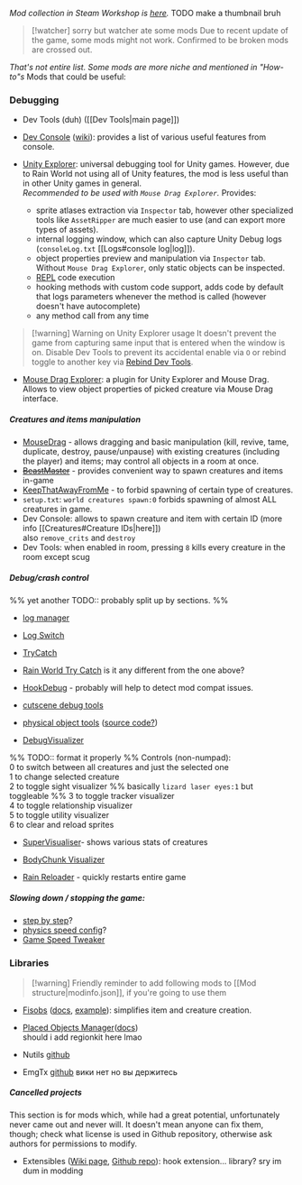*Mod collection in Steam Workshop is [here](https://steamcommunity.com/sharedfiles/filedetails/?id=3460051608).*
TODO make a thumbnail bruh

>[!watcher] sorry but watcher ate some mods
> Due to recent update of the game, some mods might not work.
> Confirmed to be broken mods are crossed out.

*That's not entire list. Some mods are more niche and mentioned in "How-to"s*
Mods that could be useful:  
### Debugging  
- Dev Tools (duh) ([[Dev Tools|main page]])  
- [Dev Console](https://steamcommunity.com/sharedfiles/filedetails/?id=2920528044) ([wiki](https://github.com/SlimeCubed/DevConsole/wiki)): provides a list of various useful features from console.

- [Unity Explorer](https://steamcommunity.com/sharedfiles/filedetails/?id=3317633200): universal debugging tool for Unity games. However, due to Rain World not using all of Unity features, the mod is less useful than in other Unity games in general.  
	*Recommended to be used with `Mouse Drag Explorer`.*
	Provides:
	- sprite atlases extraction via `Inspector` tab, however other specialized tools like `AssetRipper` are much easier to use (and can export more types of assets).
	- internal logging window, which can also capture Unity Debug logs (`consoleLog.txt` [[Logs#console log|log]]).
	- object properties preview and manipulation via `Inspector` tab.
		Without `Mouse Drag Explorer`, only static objects can be inspected. 
	- [REPL](https://en.wikipedia.org/wiki/Read%E2%80%93eval%E2%80%93print_loop) code execution
	- hooking methods with custom code support, adds code by default that logs parameters whenever the method is called (however doesn't have autocomplete)
	- any method call from any time

> [!warning] Warning on Unity Explorer usage
> It doesn't prevent the game from capturing same input that is entered when the window is on. Disable Dev Tools to prevent its accidental enable via `O` or rebind toggle to another key via [Rebind Dev Tools](https://steamcommunity.com/sharedfiles/filedetails/?id=2940372957).

	
- [Mouse Drag Explorer](https://steamcommunity.com/sharedfiles/filedetails/?id=3460881795): a plugin for Unity Explorer and Mouse Drag. Allows to view object properties of picked creature via Mouse Drag interface.
##### Creatures and items manipulation  
- [MouseDrag](https://steamcommunity.com/sharedfiles/filedetails/?id=3008864244) - allows dragging and basic manipulation (kill, revive, tame, duplicate, destroy, pause/unpause) with existing creatures (including the player) and items; may control all objects in a room at once. 
- ~~[BeastMaster](https://steamcommunity.com/sharedfiles/filedetails/?id=2920903670)~~ - provides convenient way to spawn creatures and items in-game  
- [KeepThatAwayFromMe](https://steamcommunity.com/sharedfiles/filedetails/?id=2924212543) - to forbid spawning of certain type of creatures.  
- `setup.txt`: `world creatures spawn:0` forbids spawning of almost ALL creatures in game.
- Dev Console: allows to spawn creature and item with certain ID (more info [[Creatures#Creature IDs|here]])  
	also `remove_crits` and `destroy` 
- Dev Tools: when enabled in room, pressing `8` kills every creature in the room except scug

##### Debug/crash control
%% yet another TODO:: probably split up by sections. %%

- [log manager](https://steamcommunity.com/sharedfiles/filedetails/?id=3138158069)  
- [Log Switch](https://steamcommunity.com/sharedfiles/filedetails/?id=3194112300) 
- [TryCatch](https://steamcommunity.com/sharedfiles/filedetails/?id=2927326990)  
- [Rain World Try Catch](https://steamcommunity.com/sharedfiles/filedetails/?id=2922082966) is it any different from the one above?  
- [HookDebug](https://steamcommunity.com/sharedfiles/filedetails/?id=3414105084) - probably will help to detect mod compat issues.

- [cutscene debug tools](https://steamcommunity.com/sharedfiles/filedetails/?id=3269401924)  
- [physical object tools](https://steamcommunity.com/sharedfiles/filedetails/?id=2953383342) ([source code?](https://github.com/casheww/RW-ToolBox))

- [DebugVisualizer](https://steamcommunity.com/sharedfiles/filedetails/?id=3136260525)  

%% TODO:: format it properly %%
Controls (non-numpad):  
0 to switch between all creatures and just the selected one  
1 to change selected creature  
2 to toggle sight visualizer  %% basically `lizard laser eyes:1` but toggleable %%
3 to toggle tracker visualizer  
4 to toggle relationship visualizer  
5 to toggle utility visualizer  
6 to clear and reload sprites  
- [SuperVisualiser](https://steamcommunity.com/sharedfiles/filedetails/?id=3035802284)- shows various stats of creatures  
- [BodyChunk Visualizer](https://steamcommunity.com/sharedfiles/filedetails/?id=3252161184) 

- [Rain Reloader](https://steamcommunity.com/sharedfiles/filedetails/?id=3172072318) - quickly restarts entire game

##### Slowing down / stopping the game:  
- [step by step](https://steamcommunity.com/sharedfiles/filedetails/?id=3311149960)?  
- [physics speed config](https://steamcommunity.com/sharedfiles/filedetails/?id=2940029256)?  
- [Game Speed Tweaker](https://steamcommunity.com/sharedfiles/filedetails/?id=3413376142) 
### Libraries  
> [!warning] Friendly reminder to add following mods to [[Mod structure|modinfo.json]], if you're going to use them

- [Fisobs](https://steamcommunity.com/sharedfiles/filedetails/?id=2920541687) ([docs](https://docs.google.com/document/d/1RS8m_7cR5BIJwmRF9zZ1JnZXt-7j5pF8sm4jkRKiY1g/edit?tab=t.0#heading=h.jwenpzxh29co), [example](https://github.com/Dual-Iron/fisobs/blob/master/examples/README.md)): simplifies item and creature creation.  
- [Placed Objects Manager](https://steamcommunity.com/sharedfiles/filedetails/?id=2920439169)([docs](https://github.com/Rain-World-Modding/Pom))   
should i add regionkit here lmao

- Nutils [github](https://github.com/pkuyo/Nutils/)
- EmgTx [github](https://github.com/HarvieSorroway/EmgTx)
вики нет но вы держитесь

##### Cancelled projects
This section is for mods which, while had a great potential, unfortunately never came out and never will.
It doesn't mean anyone can fix them, though; check what license is used in Github repository, otherwise ask authors for permissions to modify.
- Extensibles ([Wiki page](https://rainworldmodding.miraheze.org/wiki/Extensibles), [Github repo](https://github.com/EtiTheSpirit/Extensibles/tree/master)): hook extension... library? sry im dum in modding